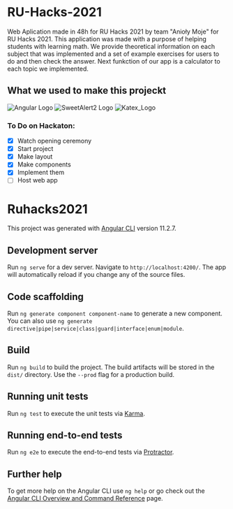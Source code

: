 # RU-Hacks-2021
Web Aplication made in 48h for RU Hacks 2021 by team "Anioły Moje" for RU Hacks 2021. This application was made with a purpose of helping students with learning math. We provide theoretical information on each subject that was implemented and a set of example exercises for users to do and then check the answer. Next funkction of our app is a calculator to each topic we implemented.
## What we used to make this projeckt
![Angular Logo](https://upload.wikimedia.org/wikipedia/commons/thumb/c/cf/Angular_full_color_logo.svg/250px-Angular_full_color_logo.svg.png)
![SweetAlert2 Logo](https://sweetalert2.github.io/images/SweetAlert2.png)
![Katex_Logo](https://user-images.githubusercontent.com/23032879/116804828-46344300-ab22-11eb-8af0-3d68a5a89fbf.png)

### To Do on Hackaton:
- [x] Watch opening ceremony
- [x] Start project
- [x] Make layout
- [x] Make components
- [x] Implement them
- [ ] Host web app

# Ruhacks2021

This project was generated with [Angular CLI](https://github.com/angular/angular-cli) version 11.2.7.

## Development server

Run `ng serve` for a dev server. Navigate to `http://localhost:4200/`. The app will automatically reload if you change any of the source files.

## Code scaffolding

Run `ng generate component component-name` to generate a new component. You can also use `ng generate directive|pipe|service|class|guard|interface|enum|module`.

## Build

Run `ng build` to build the project. The build artifacts will be stored in the `dist/` directory. Use the `--prod` flag for a production build.

## Running unit tests

Run `ng test` to execute the unit tests via [Karma](https://karma-runner.github.io).

## Running end-to-end tests

Run `ng e2e` to execute the end-to-end tests via [Protractor](http://www.protractortest.org/).

## Further help

To get more help on the Angular CLI use `ng help` or go check out the [Angular CLI Overview and Command Reference](https://angular.io/cli) page.
